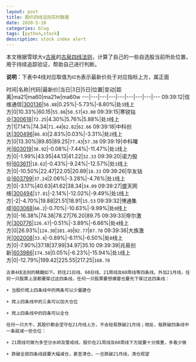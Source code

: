 ```yaml
---
layout: post
title: 股价四线法则实时数据
date: 2020-5-10
categories: blog
tags: [python,stock]
description: stock index alert
---
```



本文根据雪球大v[古泉](https://xueqiu.com/u/7148646888)的[古泉四线法则](https://xueqiu.com/7148646888/130498192)，计算了自己的一些自选股当前所处位置，用于持续追踪验证，帮助自己进行判断。

**说明**：下表中4线对应取值为`红色`表示最新价处于对应指标上方，属正面

时间|名称|代码|最新价|当日|3日|5日|位置|变动|距离|ma21|ma60|ma21w|ma60w
---|---|---|---|---|---|---|---|---
09:39:12|信维通信|[300136](https://xueqiu.com/S/SZ300136)|`56.88`|0.25%|-5.73%|-8.80%|处`3`线上方|0|10.33%|60.15|`55.86`|`50.57`|`43.00`
09:39:15|寒锐钴业|[300618](https://xueqiu.com/S/SZ300618)|`72.25`|4.30%|5.76%|5.88%|处`3`线上方|1|7.14%|74.34|`71.44`|`62.82`|`62.66`
09:39:18|中科创达|[300496](https://xueqiu.com/S/SZ300496)|`86.03`|2.83%|0.03%|-3.31%|处`2`线上方|0|13.30%|89.85|89.25|`77.43`|`57.38`
09:39:19|中科曙光|[603019](https://xueqiu.com/S/SH603019)|`38.92`|-0.08%|-7.44%|-11.47%|处`1`线上方|0|-1.99%|43.95|44.13|41.22|`32.33`
09:39:20|诺力股份|[603611](https://xueqiu.com/S/SH603611)|`18.62`|-0.43%|-9.24%|-12.57%|处`1`线上方|0|-10.50%|22.47|22.05|20.89|`18.33`
09:39:26|华友钴业|[603799](https://xueqiu.com/S/SH603799)|`37.24`|2.06%|-3.28%|-4.76%|处`1`线上方|0|-3.17%|40.63|41.62|38.34|`34.09`
09:39:27|盛天网络|[300494](https://xueqiu.com/S/SZ300494)|`17.81`|-2.14%|-12.02%|-9.49%|处`1`线上方|-2|-4.70%|19.88|21.51|18.91|`15.53`
09:39:32|博通集成|[603068](https://xueqiu.com/S/SH603068)|`66.2`|-0.70%|-10.63%|-9.99%|处`0`线上方|0|-16.38%|74.38|78.27|76.20|89.75
09:39:33|帝尔激光|[300776](https://xueqiu.com/S/SZ300776)|`126.67`|-0.51%|-3.89%|-6.66%|处`4`线上方|0|26.93%|`124.30`|`101.49`|`92.77`|`87.70`
09:39:36|大族激光|[002008](https://xueqiu.com/S/SZ002008)|`33.4`|-0.89%|-6.11%|-6.50%|处`0`线上方|0|-7.90%|37.18|37.99|34.97|35.10
09:39:39|兆易创新|[603986](https://xueqiu.com/S/SH603986)|`174.58`|0.05%|-6.23%|-15.94%|处`1`线上方|0|-12.79%|199.42|225.55|217.25|`168.78`

```
古泉4线法则的精髓如下。抓住21日线、60日线、21周线及60周线等四条线，外加21月线，任何一只股票上涨都要穿过这四条线，任何一只股票要想爆雷也要先下穿过这四条线：

+ 当股价爬上四条线中的两条可以少量建仓

+ 爬上四条线中的三条可以加大仓位

+ 爬上四条线中的四条可以全仓

任何一只大牛，其股价都会坚守在21月线上方，不会轻易跌破21月线；相反，每跌破四条线中一条就减一些仓位：

+ 21周线可做为多空分水岭及警戒线，股价在21周线及60周线下方就要十分慎重，多看少做

+ 跌破全部四条线就要大幅减仓，甚至清仓，一旦跌破21月线，清仓观望
```
